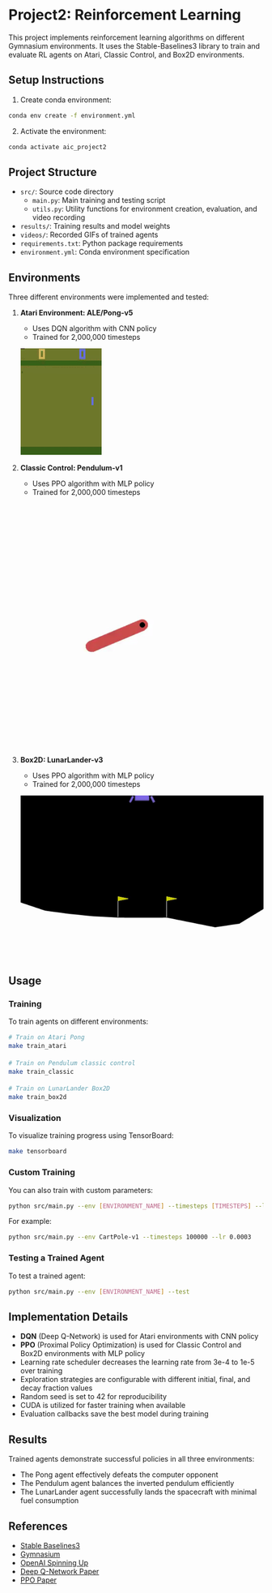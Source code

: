 # Project2: Reinforcement Learning

This project implements reinforcement learning algorithms on different Gymnasium environments. It uses the Stable-Baselines3 library to train and evaluate RL agents on Atari, Classic Control, and Box2D environments.

## Setup Instructions

1. Create conda environment:
```bash
conda env create -f environment.yml
```

2. Activate the environment:
```bash
conda activate aic_project2
```

## Project Structure

- `src/`: Source code directory
  - `main.py`: Main training and testing script
  - `utils.py`: Utility functions for environment creation, evaluation, and video recording
- `results/`: Training results and model weights
- `videos/`: Recorded GIFs of trained agents
- `requirements.txt`: Python package requirements
- `environment.yml`: Conda environment specification

## Environments

Three different environments were implemented and tested:

1. **Atari Environment: ALE/Pong-v5**
   - Uses DQN algorithm with CNN policy
   - Trained for 2,000,000 timesteps
   
   ![Pong-v5](videos/Pong-v5.gif)

2. **Classic Control: Pendulum-v1**
   - Uses PPO algorithm with MLP policy
   - Trained for 2,000,000 timesteps
   
   ![Pendulum-v1](videos/Pendulum-v1.gif)

3. **Box2D: LunarLander-v3**
   - Uses PPO algorithm with MLP policy
   - Trained for 2,000,000 timesteps
   
   ![LunarLander-v3](videos/LunarLander-v3.gif)

## Usage

### Training

To train agents on different environments:

```bash
# Train on Atari Pong
make train_atari

# Train on Pendulum classic control
make train_classic

# Train on LunarLander Box2D
make train_box2d
```

### Visualization

To visualize training progress using TensorBoard:

```bash
make tensorboard
```

### Custom Training

You can also train with custom parameters:

```bash
python src/main.py --env [ENVIRONMENT_NAME] --timesteps [TIMESTEPS] --lr [LEARNING_RATE]
```

For example:
```bash
python src/main.py --env CartPole-v1 --timesteps 100000 --lr 0.0003
```

### Testing a Trained Agent

To test a trained agent:

```bash
python src/main.py --env [ENVIRONMENT_NAME] --test
```

## Implementation Details

- **DQN** (Deep Q-Network) is used for Atari environments with CNN policy
- **PPO** (Proximal Policy Optimization) is used for Classic Control and Box2D environments with MLP policy
- Learning rate scheduler decreases the learning rate from 3e-4 to 1e-5 over training
- Exploration strategies are configurable with different initial, final, and decay fraction values
- Random seed is set to 42 for reproducibility
- CUDA is utilized for faster training when available
- Evaluation callbacks save the best model during training

## Results

Trained agents demonstrate successful policies in all three environments:
- The Pong agent effectively defeats the computer opponent
- The Pendulum agent balances the inverted pendulum efficiently
- The LunarLander agent successfully lands the spacecraft with minimal fuel consumption

## References

- [Stable Baselines3](https://stable-baselines3.readthedocs.io/)
- [Gymnasium](https://gymnasium.farama.org/)
- [OpenAI Spinning Up](https://spinningup.openai.com/)
- [Deep Q-Network Paper](https://www.nature.com/articles/nature14236)
- [PPO Paper](https://arxiv.org/abs/1707.06347) 